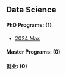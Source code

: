 ## Data Science

#### PhD Programs: (1)

* [2024 Max](grad-application/data-science/phd/2024-max.md)

#### Master Programs: (0)


#### 就业: (0)


